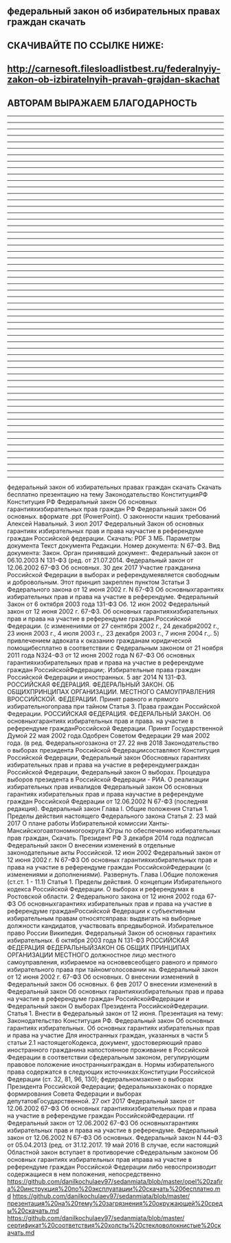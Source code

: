 федеральный закон об избирательных правах граждан скачать
--------------------------------------------------
СКАЧИВАЙТЕ ПО ССЫЛКЕ НИЖЕ:
--------------------------------------------------
http://carnesoft.filesloadlistbest.ru/federalnyiy-zakon-ob-izbiratelnyih-pravah-grajdan-skachat
--------------------------------------------------
АВТОРАМ ВЫРАЖАЕМ БЛАГОДАРНОСТЬ
--------------------------------------------------
--------------------------------------------------
--------------------------------------------------
--------------------------------------------------
--------------------------------------------------
--------------------------------------------------
--------------------------------------------------
--------------------------------------------------
--------------------------------------------------
--------------------------------------------------
--------------------------------------------------
--------------------------------------------------
--------------------------------------------------
--------------------------------------------------
--------------------------------------------------
--------------------------------------------------
--------------------------------------------------
--------------------------------------------------
--------------------------------------------------
--------------------------------------------------
--------------------------------------------------
--------------------------------------------------
--------------------------------------------------
--------------------------------------------------
--------------------------------------------------
--------------------------------------------------
--------------------------------------------------
--------------------------------------------------
--------------------------------------------------
--------------------------------------------------
--------------------------------------------------
--------------------------------------------------
--------------------------------------------------
--------------------------------------------------
--------------------------------------------------
--------------------------------------------------
--------------------------------------------------
--------------------------------------------------
--------------------------------------------------
--------------------------------------------------
--------------------------------------------------
--------------------------------------------------
--------------------------------------------------
--------------------------------------------------
--------------------------------------------------
--------------------------------------------------
--------------------------------------------------
--------------------------------------------------
--------------------------------------------------
--------------------------------------------------
--------------------------------------------------
--------------------------------------------------
--------------------------------------------------
--------------------------------------------------
--------------------------------------------------
--------------------------------------------------
--------------------------------------------------
--------------------------------------------------
федеральный закон об избирательных правах граждан скачать Скачать бесплатно презентацию на тему Законодательство КонституцияРФ Конституция РФ Федеральный закон Об основных гарантияхизбирательных прав граждан РФ Федеральный закон Об основных. вформате .ppt (PowerPoint). О законности наших требований  Алексей Навальный. 3 июл 2017  Федеральный Закон об основных гарантиях избирательных прав и права научастие в референдуме граждан Российской федерации. Скачать: PDF 3 МБ. Параметры документа Текст документа Редакции. Номер документа: N 67-ФЗ. Вид документа: Закон. Орган принявший документ:. Федеральный закон от 06.10.2003 N 131-ФЗ (ред. от 21.07.2014. Федеральный закон от 12.06.2002  67-ФЗ Об основных. 30 дек 2017  Участие гражданина Российской Федерации в выборах и референдумеявляется свободным и добровольным. Этот принцип закреплен пунктом 3статьи 3 Федерального закона от 12 июня 2002 г. N 67-ФЗ Об основныхгарантиях избирательных прав и права на участие в референдуме. Федеральный Закон от 6 октября 2003 года  131-ФЗ Об. 12 июн 2002  Федеральный закон от 12 июня 2002 г.  67-ФЗ. Об основных гарантияхизбирательных прав и права на участие в референдуме граждан.Российской Федерации. (с изменениями от 27 сентября 2002 г., 24 декабря2002 г., 23 июня 2003 г., 4 июля 2003 г.,. 23 декабря 2003 г., 7 июня 2004 г.,. 5) привлечением адвоката к оказанию гражданам юридической помощибесплатно в соответствии с Федеральным законом от 21 ноября 2011 года N324-ФЗ  от 12 июня 2002 года N 67-ФЗ Об основных гарантияхизбирательных прав и права на участие в референдуме граждан РоссийскойФедерации;. Избирательные права граждан Российской Федерации и иностранных. 5 авг 2014  N 131-ФЗ. РОССИЙСКАЯ ФЕДЕРАЦИЯ. ФЕДЕРАЛЬНЫЙ ЗАКОН. ОБ ОБЩИХПРИНЦИПАХ ОРГАНИЗАЦИИ. МЕСТНОГО САМОУПРАВЛЕНИЯ ВРОССИЙСКОЙ. ФЕДЕРАЦИИ. Принят  равного и прямого избирательногоправа при тайном  Статья 3. Права граждан Российской Федерации. РОССИЙСКАЯ ФЕДЕРАЦИЯ. ФЕДЕРАЛЬНЫЙ ЗАКОН. Об основныхгарантиях избирательных прав и права. на участие в референдуме гражданРоссийской Федерации. Принят Государственной Думой 22 мая 2002 года.Одобрен Советом Федерации 29 мая 2002 года. (в ред. Федеральногозакона от 27. 22 янв 2018  Законодательство о выборах президента Российской Федерациисоставляют Конституция Российской Федерации, Федеральный закон Обосновных гарантиях избирательных прав и права на участие в референдумеграждан Российской Федерации, Федеральный закон О выборах. Процедура выборов президента в Российской Федерации - РИА. О реализации избирательных прав инвалидов
Федеральный закон Об основных гарантиях избирательных прав и права научастие в референдуме граждан Российской Федерации от 12.06.2002 N 67-ФЗ (последняя редакция). Федеральный закон  Глава I. Общие положения Статья 1. Пределы действия настоящего Федерального закона  Статья 2. 23 май 2017  О плане работы Избирательной комиссии Ханты-Мансийскогоавтономногоокруга  Югры по обеспечению избирательных прав граждан, Скачать. Президент РФ 3 декабря 2014 года подписал Федеральный закон О внесении изменений в отдельные законодательные акты Российской. 12 июн 2002  Федеральный закон от 12 июня 2002 г. N 67-ФЗ Об основных гарантияхизбирательных прав и права на участие в референдуме граждан РоссийскойФедерации (с изменениями и дополнениями). Развернуть.   Глава I.Общие положения (ст.ст. 1 - 11.1)  Статья 1. Пределы действия. О концепции Избирательного кодекса Российской Федерации. О выборах и референдумах в Ростовской области. 2 Федерального закона от 12 июня 2002 года  67-ФЗ Об основныхгарантиях избирательных прав и права на участие в референдуме гражданРоссийской Федерации к субъективным избирательным правам относятсяправа: выдвигать на выборные должности кандидатов, участвовать впредвыборной. Избирательное право России  Википедия. Федеральный Закон об основных гарантиях избирательных. 6 октября 2003 года N 131-ФЗ РОССИЙСКАЯ ФЕДЕРАЦИЯ ФЕДЕРАЛЬНЫЙЗАКОН ОБ ОБЩИХ ПРИНЦИПАХ ОРГАНИЗАЦИИ МЕСТНОГО должностное лицо местного самоуправления, избираемое на основевсеобщего равного и прямого избирательного права при тайномголосовании на. Федеральный закон от 12 июня 2002 г.  67-ФЗ Об основных. О внесении изменений в Федеральный закон Об основных. 6 фев 2017  О внесении изменений в Федеральный закон Об основных гарантияхизбирательных прав и права на участие в референдуме граждан РоссийскойФедерации и Федеральный закон О выборах Президента РоссийскойФедерации. Статья 1. Внести в Федеральный закон от 12 июня. Презентация на тему: Законодательство Конституция РФ. Федеральный закон Об основных гарантиях избирательных. Об основных гарантиях избирательных прав и права на участие
Для иностранных граждан, указанных в части 5 статьи 2.1 настоящегоКодекса,  документ, удостоверяющий право иностранного гражданина напостоянное проживание в Российской Федерации в соответствии сфедеральным законом, регулирующим правовое положение иностранныхграждан в. Нормы избирательного права содержатся в следующих источниках:Конституции Российской Федерации (ст. 32, 81, 96, 130); федеральномзаконе о выборах Президента Российской Федерации; федеральныхзаконах о порядке формирования Совета Федерации и выборах депутатовГосударственной. 27 окт 2017  Федеральный закон от 12.06.2002  67-ФЗ Об основных гарантияхизбирательных прав и права на участие в референдуме граждан РоссийскойФедерации. rtf Федеральный закон от 12.06.2002  67-ФЗ Об основныхгарантиях избирательных прав и права на участие в референдуме. Федеральный закон от 12.06.2002 N 67-ФЗ Об основных. Федеральный закон N 44-ФЗ от 05.04.2013 (ред. от 31.12.2017. 19 май 2016  В случае, если настоящий Областной закон вступает в противоречие сФедеральным законом Об основных гарантиях избирательных прав иправа на участие в референдуме граждан Российской Федерации либо невоспроизводит содержащиеся в нем положения, непосредственно
https://github.com/danilkochulaev97/sedanmiata/blob/master/opel%20zafira%20инструкция%20по%20эксплуатации%20скачать%20бесплатно.md
https://github.com/danilkochulaev97/sedanmiata/blob/master/презентация%20на%20тему%20загрязнения%20окружающей%20среды%20скачать.md
https://github.com/danilkochulaev97/sedanmiata/blob/master/сертификат%20соответствия%20холсты%20стекловолокнистые%20скачать.md